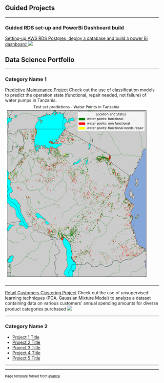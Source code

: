 ## Guided Projects

---

### Guided RDS set-up and PowerBi Dashboard build   

[Setting-up AWS RDS Postgres, deploy a database and build a power Bi dashboard  ](/awsrds-terraform-pbi)
<img src="images/dummy_thumbnail.jpg?raw=true"/>


## Data Science Portfolio

---

### Category Name 1 

[Predictive Maintenance Project](/Predictive-Maintenance)
Check out the use of classification models to predict the operation state (functional, repair needed, not failure) of water pumps in Tanzania.
<img src="https://github.com/ChristopherCochet/Predictive-Maintenance/blob/master/Predictions.PNG?raw=true"/>

---
[Retail Customers Clustering Project](/pdf/Retail-Customer-Segmentation)
Check out the use of unsupervised learning techniques (PCA, Gaussian Mixture Model) to analyze a dataset containing data on various customers' annual spending amounts for diverse product categories purchased
<img src="https://github.com/ChristopherCochet/Retail-Customer-Segmentation/Retail Customer Clusters.PNG?raw=true"/>

---

### Category Name 2

- [Project 1 Title](http://example.com/)
- [Project 2 Title](http://example.com/)
- [Project 3 Title](http://example.com/)
- [Project 4 Title](http://example.com/)
- [Project 5 Title](http://example.com/)

---




---
<p style="font-size:11px">Page template forked from <a href="https://github.com/evanca/quick-portfolio">evanca</a></p>
<!-- Remove above link if you don't want to attibute -->
